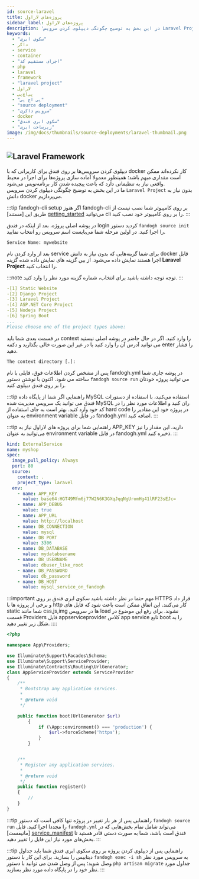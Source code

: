 ```yaml
---
id: source-laravel
title: پروژه‌های لاراول
sidebar_label: پروژه‌های لاراول 
description: 'در این بخش به توضیح چگونگی دیپلوی کردن سرویس Laravel Project بدون نیاز به دانش docker می‌پردازیم.'
keywords:
  - "سکوی ابری"
  - داکر
  - service
  - container
  - "اجرای مستقیم کد"
  - php
  - laravel
  - framework
  - "laravel project"
  - لاراول
  - پی‌اچ‌پی
  - "پی اچ پی"
  - "source deployment"
  - "سرویس داکری"
  - docker
  - "سکوی ابری فندق"
  - "زیرساخت ابری"
image: /img/docs/thumbnails/source-deployments/laravel-thumbnail.png
---
```


## ![Laravel Framework](/img/docs/laravel-framework-banner.svg "Laravel Framework")

دیپلوی کردن سرویس‌ها بر روی فندق برای کاربرانی که با docker کار نکرده‌اند ممکن است مقداری مبهم باشد؛ همینطور معمولا آماده سازی پروژه‌ها برای اجرا در محیط واقعی نیاز به تنظیماتی دارد که باعث پیچیده شدن کار برنامه‌نویس می‌شود.<br/>
ما در این بخش به توضیح چگونگی دیپلوی کردن سرویس `Laravel Project` بدون نیاز به دانش docker می‌پردازیم.

:::tip fandogh-cli setup
اگر هنوز fandogh-cli بر روی کامپیوتر شما نصب نیست از طریق این [مستند] [getting_started] می‌توانید cli را بر روی کامپیوتر خود نصب کنید.
:::

در پوشه اصلی پروژه، بعد از اینکه در فندق login کردید دستور `fandogh source init` را اجرا کنید. در اولین مرحله شما می‌بایست اسم سرویس رو انتخاب نمایید.

```
Service Name: mywebsite
```

 بعد از وارد کردن نام service  برای شما گزینه‌هایی که بدون نیاز به دانش docker قابل اجرا هستند نمایش داده می‌شود. از بین گزینه های نمایش داده شده گزینه **Laravel Project** را انتخاب کنید.

:::note توجه
توجه داشته باشید  برای انتخاب، شماره گزینه مورد نظر را وارد کنید.
:::

```yaml
-[1] Static Website
-[2] Django Project
-[3] Laravel Project
-[4] ASP.NET Core Project
-[5] Nodejs Project
-[6] Spring Boot
...
Please choose one of the project types above:
``` 

در قسمت بعدی شما باید context را وارد کنید. اگر در حال حاضر در پوشه اصلی نیستید می توانید آدرس آن را وارد کنید یا در غیر این صورت خالی بگذارید و دکمه enter را فشار دهید.

```
The context directory [.]:
```

پس از مشخص کردن اطلاعات فوق، فایلی با نام fandogh.yml در پوشه جاری شما ساخته می شود. 
اکنون با نوشتن دستور `fandogh source run` می توانید پروژه خودتان را بر روی فندق دیپلوی کنید.

:::tip راهنمایی
اگر شما از پایگاه داده MySQL استفاده می‌کنید، با استفاده از دستورات فندق می توانید یک سرویس مدیریت شده MySQL ران کنید و اطلاعات مورد نظر را در کد خود وارد کنید. بهتر است به جای استفاده از hard code در پروژه خود این مقادیر را به عنوان environment variable در فایل fandogh.yml اضافه کنید.
:::

:::tip راهنمایی
شما برای پروژه های لاراول نیاز به  APP_KEY دارید، این مقدار را نیز می‌توانید به عنوان environment variable در فایل fandogh.yml ذخیره کنید.
:::

```yaml title="service_deployment.yml"
kind: ExternalService
name: myshop
spec:
  image_pull_policy: Always
  port: 80  
  source:
    context: .
    project_type: laravel
  env:
    - name: APP_KEY
      value: base64:HGT49Mfm6j77W2N6K3GXqJqqNgUromHg41lRF23sEJc=
    - name: APP_DEBUG
      value: true
    - name: APP_URL
      value: http://localhost
    - name: DB_CONNECTION
      value: mysql
    - name: DB_PORT
      value: 3306
    - name: DB_DATABASE
      value: mydatabsename
    - name: DB_USERNAME
      value: dbuser_like_root
    - name: DB_PASSWORD
      value: db_password
    - name: DB_HOST
      value: mysql_service_on_fandogh
```

:::important مهم
حتما در نظر داشته باشید سکوی ابری فندق بر روی HTTPS قرار داد و برخی از پروژه ها با http کار می‌کنند. این اتفاق ممکن است باعث شود که فایل های static شما مانند css,js,img ها در سرویس load نشوند. برای رفع این موضوع در قسمت Providers فایل appserviceprovider کلاس app service تابع boot را به شکل زیر تغییر دهید. 
::::

```php
<?php

namespace App\Providers;

use Illuminate\Support\Facades\Schema;
use Illuminate\Support\ServiceProvider;
use Illuminate\Contracts\Routing\UrlGenerator;
class AppServiceProvider extends ServiceProvider
{
    /**
     * Bootstrap any application services.
     *
     * @return void
     */

    public function boot(UrlGenerator $url)
        {
            if (\App::environment() === 'production') {
                $url->forceScheme('https');
            }
        }


    /**
     * Register any application services.
     *
     * @return void
     */
    public function register()
    {
        //
    }
}
```

:::tip راهنمایی
پس از هر بار تغییر در پروژه تنها کافی است که دستور `fandogh source run` را مجددا اجرا کنید. 
فایل `fandogh.yml` می‌تواند شامل تمام بخش‌هایی که در [مانیفست] [service_manifest] فندق است باشد، شما به صورت دستی قادر هستید تا بخش‌های مورد نیاز این فایل را تغییر دهید.
:::

:::tip راهنمایی
پس از دیپلوی کردن پروژه بر روی سکوی ابری فندق شما باید جداول دیتابیس  را بسازید. برای این کار با دستور `fandogh exec -i sh` به سرویس مورد نظر وصل شوید؛ پس از وصل شدن می توانید با دستور `php artisan migrate`  جداول مورد نظر خود را در پایگاه داده مورد نظر بسازید.
:::

[getting_started]: /docs/preface/getting-started
[service_manifest]: /docs/services/service-manifest

